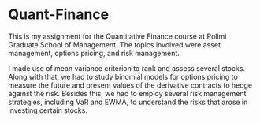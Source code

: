 # Quant-Finance

This is my assignment for the Quantitative Finance course at Polimi Graduate School of Management. The topics involved were asset management, options pricing, and risk management.

I made use of mean variance criterion to rank and assess several stocks. 
Along with that, we had to study binomial models for options pricing to measure the future and present values of the derivative contracts to hedge against the risk. 
Besides this, we had to employ several risk management strategies, including VaR and EWMA, to understand the risks that arose in investing certain stocks.
